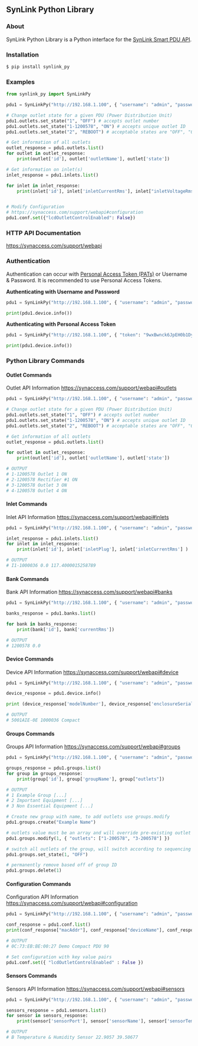 

SynLink Python Library
-------
<!-- 
![pypi](https://img.shields.io/pypi/v/Slacker.svg)\_ ![build
status](https://img.shields.io/travis/os/slacker.svg)\_ ![pypi
downloads](https://img.shields.io/pypi/dm/slacker.svg)\_
![license](https://img.shields.io/github/license/os/slacker.svg)\_
![gitter chat](https://badges.gitter.im/Join%20Chat.svg)\_

![image](https://raw.githubusercontent.com/os/slacker/master/static/slacker.jpg) -->

### About

SynLink Python Library is a Python interface for the [SynLink Smart PDU API](https://synaccess.com/support/webapi).

### Installation

```bash
$ pip install synlink_py
```

### Examples

```python
from synlink_py import SynLinkPy

pdu1 = SynLinkPy("http://192.168.1.100", { "username": "admin", "password": "admin" })

# Change outlet state for a given PDU (Power Distribution Unit)
pdu1.outlets.set_state("1", "OFF") # accepts outlet number
pdu1.outlets.set_state("1-1200578", "ON") # accepts unique outlet ID
pdu1.outlets.set_state("2", "REBOOT") # acceptable states are "OFF", "ON", "REBOOT"

# Get information of all outlets
outlet_response = pdu1.outlets.list()
for outlet in outlet_response:
    print(outlet['id'], outlet['outletName'], outlet['state'])

# Get information on inlet(s)
inlet_response = pdu1.inlets.list()

for inlet in inlet_response:
    print(inlet['id'], inlet['inletCurrentRms'], inlet["inletVoltageRms"])


# Modify Configuration 
# https://synaccess.com/support/webapi#configuration
pdu1.conf.set({"lcdOutletControlEnabled": False})

```

### HTTP API Documentation

<https://synaccess.com/support/webapi>

### Authentication

Authentication can occur with [Personal Access Token (PATs)](https://synaccess.com/support/webapi#personal-access-token-based) or Username & Password. It is recommended to use Personal Access Tokens.

**Authenticating with Username and Password**
```python
pdu1 = SynLinkPy("http://192.168.1.100", { "username": "admin", "password": "admin" })

print(pdu1.device.info())
```

**Authenticating with Personal Access Token**
```python
pdu1 = SynLinkPy("http://192.168.1.100", { "token": "9wxBwnck6JpEH0b1DyI" })

print(pdu1.device.info())
```


### Python Library Commands

#### Outlet Commands

Outlet API Information
https://synaccess.com/support/webapi#outlets

```python
pdu1 = SynLinkPy("http://192.168.1.100", { "username": "admin", "password": "admin" })

# Change outlet state for a given PDU (Power Distribution Unit)
pdu1.outlets.set_state("1", "OFF") # accepts outlet number
pdu1.outlets.set_state("1-1200578", "ON") # accepts unique outlet ID
pdu1.outlets.set_state("2", "REBOOT") # acceptable states are "OFF", "ON", "REBOOT"

# Get information of all outlets
outlet_response = pdu1.outlets.list()

for outlet in outlet_response:
    print(outlet['id'], outlet['outletName'], outlet['state'])

# OUTPUT
# 1-1200578 Outlet 1 ON
# 2-1200578 Rectifier #1 ON
# 3-1200578 Outlet 3 ON
# 4-1200578 Outlet 4 ON
```

#### Inlet Commands

Inlet API Information
https://synaccess.com/support/webapi#inlets

```python
pdu1 = SynLinkPy("http://192.168.1.100", { "username": "admin", "password": "admin" })

inlet_response = pdu1.inlets.list()
for inlet in inlet_response:
    print(inlet['id'], inlet['inletPlug'], inlet['inletCurrentRms'] )

# OUTPUT
# I1-1000036 0.0 117.4000015258789
```


#### Bank Commands

Bank API Information
https://synaccess.com/support/webapi#banks

```python
pdu1 = SynLinkPy("http://192.168.1.100", { "username": "admin", "password": "admin" })

banks_response = pdu1.banks.list()

for bank in banks_response:
    print(bank['id'], bank['currentRms'])

# OUTPUT
# 1200578 0.0
```


#### Device Commands

Device API Information
https://synaccess.com/support/webapi#device

```python
pdu1 = SynLinkPy("http://192.168.1.100", { "username": "admin", "password": "admin" })

device_response = pdu1.device.info() 

print (device_response['modelNumber'], device_response['enclosureSerialNumber'], device_response['formFactor'])

# OUTPUT
# 5001AIE-0E 1000036 Compact
```

#### Groups Commands

Groups API Information
https://synaccess.com/support/webapi#groups

```python
pdu1 = SynLinkPy("http://192.168.1.100", { "username": "admin", "password": "admin" })

groups_response = pdu1.groups.list()
for group in groups_response:
    print(group['id'], group['groupName'], group["outlets"])

# OUTPUT
# 1 Example Group [...] 
# 2 Important Equipment [...]
# 3 Non Essential Equipment [...]

# Create new group with name, to add outlets use groups.modify
pdu1.groups.create("Example Name")

# outlets value must be an array and will override pre-existing outlet's value. First argument is group ID
pdu1.groups.modify(1, { "outlets": ["1-200578", "3-200578"] })

# switch all outlets of the group, will switch according to sequencing time setting
pdu1.groups.set_state(1, "OFF")

# permanently remove based off of group ID
pdu1.groups.delete(1)

```

#### Configuration Commands

Configuration API Information
https://synaccess.com/support/webapi#configuration

```python
pdu1 = SynLinkPy("http://192.168.1.100", { "username": "admin", "password": "admin" })

conf_response = pdu1.conf.list()
print(conf_response["macAddr"], conf_response["deviceName"], conf_response["lcdOrientation"])

# OUTPUT
# 0C:73:EB:BE:00:27 Demo Compact PDU 90

# Set configuration with key value pairs
pdu1.conf.set({ "lcdOutletControlEnabled" : False })

```

#### Sensors Commands

Sensors API Information
https://synaccess.com/support/webapi#sensors

```python
pdu1 = SynLinkPy("http://192.168.1.100", { "username": "admin", "password": "admin" })

sensors_response = pdu1.sensors.list()
for sensor in sensors_response:
    print(sensor['sensorPort'], sensor['sensorName'], sensor['sensorTempInC'], sensor['sensorHumidity'])

# OUTPUT
# B Temperature & Humidity Sensor 22.9057 39.50677

```